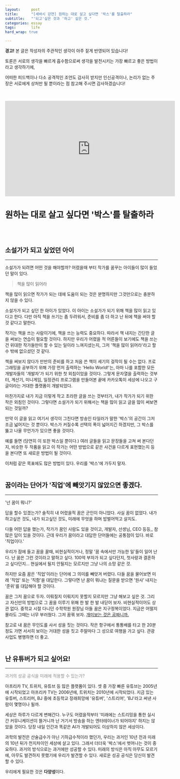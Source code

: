 ```yaml
---
layout:		post
title:		"[세바시 강연] 원하는 대로 살고 싶다면 '박스'를 탈출하라"
subtitle:	"'되고'싶은 것과 '하고' 싶은 것."
categories:	essay
tags:		life
hard_wrap: true

---
```


<b>경고!</b> 본 글은 작성자의 주관적인 생각이 아주 짙게 반영되어 있습니다!

토론은 서로의 생각을 빠르게 흡수함으로써 생각을 발전시키는 가장 빠르고 좋은 방법이라고 생각하기에,

어떠한 피드백이나 다소 공격적인 조언도 감사히 받지만 인신공격이나, 논리가 없는 주장은 서로에게 상처만 될 뿐이라는 점 참고해 주시면 감사하겠습니다!
<br>
<br>
<br>
<iframe width="560" height="315" src="https://www.youtube.com/embed/CYmyp77d1BU" frameborder="0" allow="accelerometer; autoplay; clipboard-write; encrypted-media; gyroscope; picture-in-picture" allowfullscreen></iframe>
<br>

# 원하는 대로 살고 싶다면 '박스'를 탈출하라
<br>
<br>

## 소설가가 되고 싶었던 아이
---

 소설가가 되려면 어떤 것을 해야할까? 어렸을때 부터 작가를 꿈꾸는 아이들이 많이 들었던 말이 있다.

> 책을 많이 읽어라  

 책을 많이 읽으면 작가가 되는 데에 도움이 되는 것은 분명하지만 그것만으로는 충분하지 않을 수 있다.

 소설가가 되고 싶던 한 아이가 있었다. 이 아이는 소설가가 되기 위해 책을 많이 읽고 있다고 한다. 다만 아직 책을 쓰기는 좀 두려워서, 준비를 좀 더 하고 난 뒤에 책을 써야 할 것 같다고 말한다.

 작가는 책을 쓰는 사람이기에, 책을 쓰는 능력도 중요하다. 따라서 책 내지는 간단한 글을 써보는 연습이 필요할 것이다. 하지만 우리가 어렸을 적 어른들이 보기에도 책을 쓰는건 위대한 작가들만이 할 수 있는 일이라 느껴지셨는지, 그저 '책을 많이 읽어라'라고 할 수 밖에 없으셨던 것 같다.

 책을 써보지 않다가 만반의 준비를 하고 처음 쓴 책이 세기의 걸작이 될 수는 없다. 프로그래밍을 공부하기 위해 가장 먼저 출력하는 'Hello World!'는, 아마 나를 포함한 모든 개발자들의 '개발자'가 되기 위한 첫 외침이었을 것이다. 그렇게 문자열을 출력하는 것부터, 계산기, 미니게임, 일정관리 프로그램을 만들어본 끝에 카카오톡이 세상에 나오고 구글이라는 거대한 플랫폼이 개발되었다.

 마찬가지로 내가 지금 이렇게 작고 초라한 글을 쓰는 것부터가, 내가 작가가 되기 위한 작은 외침인 것이다. 그렇다면 소설가가 되기 위해서는 책을 많이 읽고 글을 많이 써보면 되는 것일까?

 만약 이 글을 읽고 여기서 생각이 그친다면 방송인 타일러가 말한 '박스'의 공간이 그저 조금 넓어지는 것 뿐이다. 박스가 커질수록 선택의 폭이 넓어지긴 하겠지만, 그 박스를 뚫고 나올 무언가가 있으면 좋을 것이다.

 예를 들면 (당연히 이 또한 박스일 뿐이다.) 여러 글들을 읽고 문장들을 고쳐 써 본다던지, 비슷한 두 작품을 읽고 이 작가는 어떤 방법으로 같은 사건을 다르게 표현했는지 등을 본다면 또 새로운 방법이 될 것이다.

 이처럼 같은 목표에도 많은 방법이 있다. 우리를 '박스'에 가두지 말자.
<br>
<br>

## 꿈이라는 단어가 '직업'에 빼앗기지 않았으면 좋겠다.
---

 '넌 꿈이 뭐니?'

 답을 할수 있겠는가? 솔직히 내 어렸을적 꿈은 군인이 아니었다. 사실 꿈이 없었다. 내가 하고싶은 것도, 내가 되고싶던 것도, 미래에 무엇을 하며 밥벌어먹고 살지도.

 다들 어떤 답을 했는가, 작가가 꿈인 사람도 있을 것이고, 개발자, 선생님, CEO 등등,, 참 많은 답이 있을 것이다. 근데 우리가 꿈이라고 대답한 단어들에는 공통점이 있다. 바로 '직업이다.'

 우리가 잠에 들고 꿈을 꿀때, 비현실적이거나, 정말 '꿈 속에서만 가능한 일'들이 일어 난다. 난 꿈은 그런 것이라고 말하고 싶다. 100억 부자가 되고 싶다던지, 첫사랑과 결혼하고 싶다던지... 현실에서 될지 안될지는 모르지만 그냥 나의 소망 같은 것.

 하지만 요즘 꿈은 '직업'이라는 단어에 그 의미를 빼앗겨 버렸다. 다들 꿈을 물어보면 미래 '직업' 또는 '직함'을 대답한다. 그렇다면 난 꿈이 뭐냐는 질문을 받으면 '원사' 내지는 '준위'를 대답해야 할 것이다.

 꿈은 그저 꿈으로 두자. 이뤄질지 이뤄지지 못할지 모르지만 그냥 해보고 싶은 것. 그리고 자신만의 방법으로 그 꿈을 이루기 위해 한 발 한 발 내딛어 보자. 비현실적이어도 상관 없다. 중학교 시절 다니던 수학학원 원장님 아들 꿈은 지구정복이었다. 지금은 어떨지 몰라도 그때는 너무 부러웠다. 그저 꿈꿔 보자. <a href="https://azza999.github.io/about-happy/2020/11/22/sebasi-reason-that-unhappy-korean/">개미보는 것은 공짜니까.</a>

 참고로 내 꿈은 무인도를 사서 성을 짓는 것이다. 작은 항구에서 통통배를 타고 한 20분정도 가면 서서히 보이는 거대한 성을 짓고 주말마다 그 성으로 여행을 가고 싶다. 관광 사업도 병행하면 더 좋고.
<br>
<br>

## 난 유튜버가 되고 싶어요!
---

<p style="opacity: 0.5;">과거의 성공 공식을 미래에 적용할 수 있는가?</p>

 아프리카 TV, 트위치, 유튜브 등 많은 플랫폼이 있다. 셋 중 가장 빠른 유튜브는 2005년에 시작되었고 아프리카 TV는 2006년에, 트위치는 2010년에 시작되었다. 지금 있는 유튜버, 스트리머, BJ 중에 초등학교 장래희망에 '유튜버', '스트리머', 'BJ'라고 써낸 사람이 몇명이나 될까.

 세상은 하루가 다르게 변해간다. 누구도 어렸을적부터 '미래에는 스트리밍을 통한 실시간 커뮤니케이션이 뜰거니까 난 거기서 방송을 하는 엔터테이너가 되어야지' 하지는 않았을 것이다. 당장 내일 인간과 똑같은 AI가 개발되어도 이상하지 않은 세상이다.

 과학의 발전은 산술급수가 아닌 기하급수적이라 했던가, 우리는 과거인 10년 전과 미래의 10년 뒤가 천지차이인 세상에 살고 있다. 그래서 더더욱 '박스'에서 벗어나는 것이 중요하다. 과거의 방식으로는 과거에만 성공할 수 있다. 미래의 방식은 아직 아무도 모르기에, 아무도 발견하지 못했기에 우리가 발견할 수 있다. 새로운 성공 공식은 당신이 발견할 수 있다.

 우리에게 필요한 것은 <b>다양성</b>이다.

